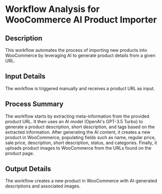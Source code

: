 # Workflow Analysis for WooCommerce AI Product Importer

## Description
This workflow automates the process of importing new products into WooCommerce by leveraging AI to generate product details from a given URL.

## Input Details
The workflow is triggered manually and receives a product URL as input.

## Process Summary
The workflow starts by extracting meta-information from the provided product URL. It then uses an AI model (OpenAI's GPT-3.5 Turbo) to generate a product description, short description, and tags based on the extracted information. After generating the AI content, it creates a new product in WooCommerce, populating fields such as name, regular price, sale price, description, short description, status, and categories. Finally, it uploads product images to WooCommerce from the URLs found on the product page.

## Output Details
The workflow creates a new product in WooCommerce with AI-generated descriptions and associated images.
